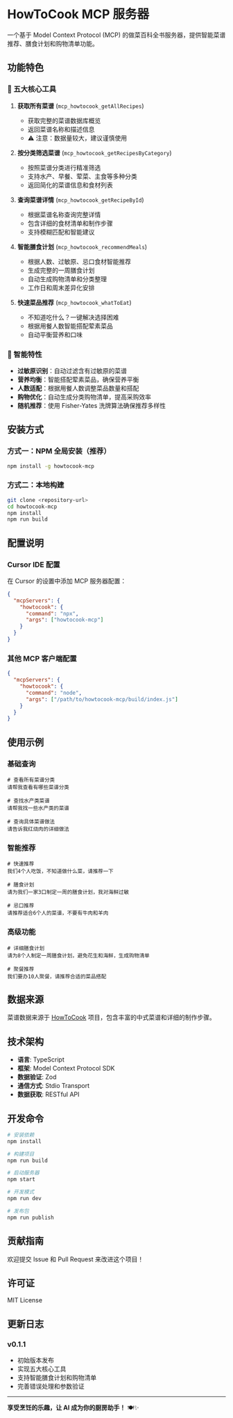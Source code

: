 # HowToCook MCP 服务器

一个基于 Model Context Protocol (MCP) 的做菜百科全书服务器，提供智能菜谱推荐、膳食计划和购物清单功能。

## 功能特色

### 🍳 五大核心工具

1. **获取所有菜谱** (`mcp_howtocook_getAllRecipes`)
   - 获取完整的菜谱数据库概览
   - 返回菜谱名称和描述信息
   - ⚠️ 注意：数据量较大，建议谨慎使用

2. **按分类筛选菜谱** (`mcp_howtocook_getRecipesByCategory`)
   - 按照菜谱分类进行精准筛选
   - 支持水产、早餐、荤菜、主食等多种分类
   - 返回简化的菜谱信息和食材列表

3. **查询菜谱详情** (`mcp_howtocook_getRecipeById`)
   - 根据菜谱名称查询完整详情
   - 包含详细的食材清单和制作步骤
   - 支持模糊匹配和智能建议

4. **智能膳食计划** (`mcp_howtocook_recommendMeals`)
   - 根据人数、过敏原、忌口食材智能推荐
   - 生成完整的一周膳食计划
   - 自动生成购物清单和分类整理
   - 工作日和周末差异化安排

5. **快速菜品推荐** (`mcp_howtocook_whatToEat`)
   - 不知道吃什么？一键解决选择困难
   - 根据用餐人数智能搭配荤素菜品
   - 自动平衡营养和口味

### 🎯 智能特性

- **过敏原识别**：自动过滤含有过敏原的菜谱
- **营养均衡**：智能搭配荤素菜品，确保营养平衡
- **人数适配**：根据用餐人数调整菜品数量和搭配
- **购物优化**：自动生成分类购物清单，提高采购效率
- **随机推荐**：使用 Fisher-Yates 洗牌算法确保推荐多样性

## 安装方式

### 方式一：NPM 全局安装（推荐）

```bash
npm install -g howtocook-mcp
```

### 方式二：本地构建

```bash
git clone <repository-url>
cd howtocook-mcp
npm install
npm run build
```

## 配置说明

### Cursor IDE 配置

在 Cursor 的设置中添加 MCP 服务器配置：

```json
{
  "mcpServers": {
    "howtocook": {
      "command": "npx",
      "args": ["howtocook-mcp"]
    }
  }
}
```

### 其他 MCP 客户端配置

```json
{
  "mcpServers": {
    "howtocook": {
      "command": "node",
      "args": ["/path/to/howtocook-mcp/build/index.js"]
    }
  }
}
```

## 使用示例

### 基础查询

```
# 查看所有菜谱分类
请帮我查看有哪些菜谱分类

# 查找水产类菜谱
请帮我找一些水产类的菜谱

# 查询具体菜谱做法
请告诉我红烧肉的详细做法
```

### 智能推荐

```
# 快速推荐
我们4个人吃饭，不知道做什么菜，请推荐一下

# 膳食计划
请为我们一家3口制定一周的膳食计划，我对海鲜过敏

# 忌口推荐
请推荐适合6个人的菜谱，不要有牛肉和羊肉
```

### 高级功能

```
# 详细膳食计划
请为8个人制定一周膳食计划，避免花生和海鲜，生成购物清单

# 聚餐推荐
我们要办10人聚餐，请推荐合适的菜品搭配
```

## 数据来源

菜谱数据来源于 [HowToCook](https://github.com/Anduin2017/HowToCook) 项目，包含丰富的中式菜谱和详细的制作步骤。

## 技术架构

- **语言**: TypeScript
- **框架**: Model Context Protocol SDK
- **数据验证**: Zod
- **通信方式**: Stdio Transport
- **数据获取**: RESTful API

## 开发命令

```bash
# 安装依赖
npm install

# 构建项目
npm run build

# 启动服务器
npm start

# 开发模式
npm run dev

# 发布包
npm run publish
```

## 贡献指南

欢迎提交 Issue 和 Pull Request 来改进这个项目！

## 许可证

MIT License

## 更新日志

### v0.1.1
- 初始版本发布
- 实现五大核心工具
- 支持智能膳食计划和购物清单
- 完善错误处理和参数验证

---

**享受烹饪的乐趣，让 AI 成为你的厨房助手！** 🍽️✨